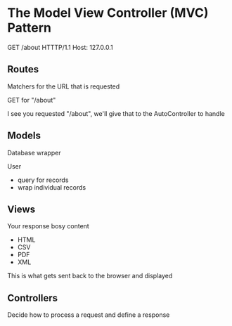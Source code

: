 # The Model View Controller (MVC) Pattern

GET /about HTTTP/1.1
Host: 127.0.0.1

## Routes
Matchers for the URL that is requested

GET for "/about"

I see you requested "/about", we'll give that to the AutoController to handle

## Models
Database wrapper

User
* query for records
* wrap individual records

## Views
Your response bosy content
* HTML
* CSV
* PDF
* XML

This is what gets sent back to the browser and displayed

## Controllers
Decide how to process a request and define a response